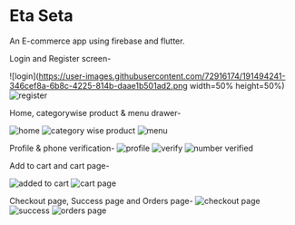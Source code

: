 # Eta Seta
An E-commerce app using firebase and flutter.

Login and Register screen-

![login](https://user-images.githubusercontent.com/72916174/191494241-346cef8a-6b8c-4225-814b-daae1b501ad2.png width=50% height=50%) ![register](https://user-images.githubusercontent.com/72916174/191494260-b1776848-684e-4630-8c92-07e38e1c44e7.png)

Home, categorywise product & menu drawer-

![home](https://user-images.githubusercontent.com/72916174/191494363-2906a9d0-782e-4663-83da-9d1e41d95d26.png) ![category wise product](https://user-images.githubusercontent.com/72916174/191494920-db822987-4e7c-4871-9fb0-08f98782c0ea.png) ![menu](https://user-images.githubusercontent.com/72916174/191494381-df139d2b-c69c-474a-98cb-5cc59e475a21.png)

Profile & phone verification-
![profile](https://user-images.githubusercontent.com/72916174/191495560-d5fbdade-d01e-4c46-8ac4-d51361a97921.png)  ![verify](https://user-images.githubusercontent.com/72916174/191495637-ff12b061-2cc7-451b-b6d1-541d6feda9b4.png) ![number verified](https://user-images.githubusercontent.com/72916174/191495829-97368d9d-d657-4fed-bb9e-f888d06e1fb6.png)



Add to cart and cart page- 

![added to cart](https://user-images.githubusercontent.com/72916174/191494623-b913d306-4e26-49df-a216-16164da97bfd.png) ![cart page](https://user-images.githubusercontent.com/72916174/191494639-dcb51b3d-1256-4354-b41d-215ce40f8161.png)

Checkout page, Success page and Orders page-
![checkout page](https://user-images.githubusercontent.com/72916174/191494751-55d8bdc4-2868-4eff-958f-a3b9b5be59d6.png) ![success](https://user-images.githubusercontent.com/72916174/191494770-d2639928-da4a-4bc6-b19d-a8e5263a40b1.png) ![orders page](https://user-images.githubusercontent.com/72916174/191494777-78729157-08dd-42c2-ab46-4afda6992dd7.png)

